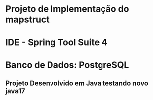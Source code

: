 # Projeto de Implementação do mapstruct
# IDE - Spring Tool Suite 4 
# Banco de Dados: PostgreSQL 

## Projeto Desenvolvido em Java testando novo java17
